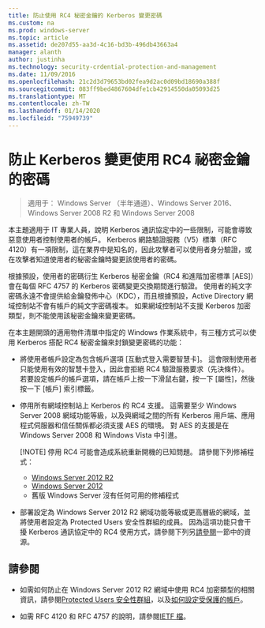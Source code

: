 ```yaml
---
title: 防止使用 RC4 秘密金鑰的 Kerberos 變更密碼
ms.custom: na
ms.prod: windows-server
ms.topic: article
ms.assetid: de207d55-aa3d-4c16-bd3b-496db43663a4
manager: alanth
author: justinha
ms.technology: security-crdential-protection-and-management
ms.date: 11/09/2016
ms.openlocfilehash: 21c2d3d79653bd02fea9d2ac0d09bd18690a388f
ms.sourcegitcommit: 083ff9bed4867604dfe1cb42914550da05093d25
ms.translationtype: MT
ms.contentlocale: zh-TW
ms.lasthandoff: 01/14/2020
ms.locfileid: "75949739"
---
```

# <a name="preventing-kerberos-change-password-that-uses-rc4-secret-keys"></a>防止 Kerberos 變更使用 RC4 祕密金鑰的密碼

>適用于： Windows Server （半年通道）、Windows Server 2016、Windows Server 2008 R2 和 Windows Server 2008

本主題適用于 IT 專業人員，說明 Kerberos 通訊協定中的一些限制，可能會導致惡意使用者控制使用者的帳戶。 Kerberos 網路驗證服務（V5）標準（RFC 4120）有一項限制，這在業界中是知名的，因此攻擊者可以使用者身分驗證，或在攻擊者知道使用者的秘密金鑰時變更該使用者的密碼。

根據預設，使用者的密碼衍生 Kerberos 秘密金鑰（RC4 和進階加密標準 [AES]）會在每個 RFC 4757 的 Kerberos 密碼變更交換期間進行驗證。 使用者的純文字密碼永遠不會提供給金鑰發佈中心（KDC），而且根據預設，Active Directory 網域控制站不會有帳戶的純文字密碼複本。 如果網域控制站不支援 Kerberos 加密類型，則不能使用該秘密金鑰來變更密碼。 

在本主題開頭的適用物件清單中指定的 Windows 作業系統中，有三種方式可以使用 Kerberos 搭配 RC4 秘密金鑰來封鎖變更密碼的功能：

- 將使用者帳戶設定為包含帳戶選項 [互動式登入需要智慧卡]。 這會限制使用者只能使用有效的智慧卡登入，因此會拒絕 RC4 驗證服務要求（先決條件）。 若要設定帳戶的帳戶選項，請在帳戶上按一下滑鼠右鍵，按一下 [屬性]，然後按一下 [帳戶] 索引標籤。 

- 停用所有網域控制站上 Kerberos 的 RC4 支援。 這需要至少 Windows Server 2008 網域功能等級，以及與網域之間的所有 Kerberos 用戶端、應用程式伺服器和信任關係都必須支援 AES 的環境。 對 AES 的支援是在 Windows Server 2008 和 Windows Vista 中引進。

    [!NOTE]
    停用 RC4 可能會造成系統重新開機的已知問題。 請參閱下列修補程式：
    - [Windows Server 2012 R2](https://support.microsoft.com/kb/3038261)
    - [Windows Server 2012](https://support.microsoft.com/kb/3086213)
    - 舊版 Windows Server 沒有任何可用的修補程式

- 部署設定為 Windows Server 2012 R2 網域功能等級或更高層級的網域，並將使用者設定為 Protected Users 安全性群組的成員。 因為這項功能只會干擾 Kerberos 通訊協定中的 RC4 使用方式，請參閱下列另[請參閱](#see-also)一節中的資源。

## <a name="see-also"></a>請參閱

- 如需如何防止在 Windows Server 2012 R2 網域中使用 RC4 加密類型的相關資訊，請參閱[Protected Users 安全性群組](/../credentials-protection-and-management/protected-users-security-group.md)，以及[如何設定受保護的帳戶](/../credentials-protection-and-management/how-to-configure-protected-accounts.md)。

- 如需 RFC 4120 和 RFC 4757 的說明，請參閱[IETF 檔](http://tools.ietf.org/html/)。
